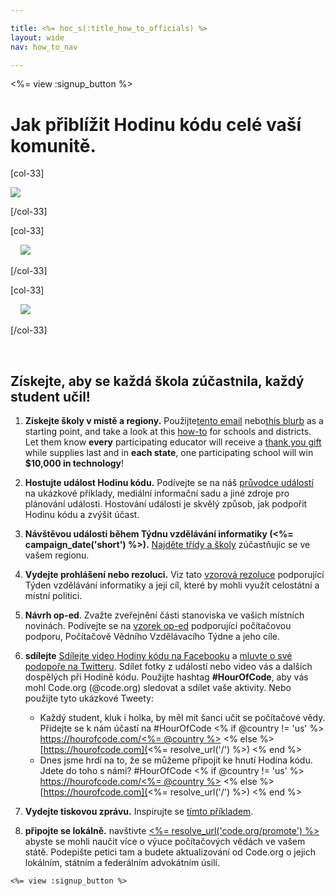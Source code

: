 ```yaml
---

title: <%= hoc_s(:title_how_to_officials) %>
layout: wide
nav: how_to_nav

---
```


<%= view :signup_button %>

# Jak přiblížit Hodinu kódu celé vaší komunitě.

[col-33]

![](/images/fit-275/highlight-obama.png)

[/col-33]

[col-33]

&nbsp;&nbsp;&nbsp;&nbsp;![](/images/fit-258/checkprize.jpg)

[/col-33]

[col-33]

&nbsp;&nbsp;&nbsp;&nbsp;![](/images/fit-248/dan.jpg)

[/col-33]

<p style="clear:both">
  &nbsp;
</p>

## Získejte, aby se každá škola zúčastnila, každý student učil!

  1. **Získejte školy v místě a regiony.** Použijte[tento email](<%= resolve_url('/promote/resources#sample-emails') %>) nebo[this blurb](<%= resolve_url('/promote/stats') %>) as a starting point, and take a look at this [how-to](<%= resolve_url('/how-to') %>) for schools and districts. Let them know **every** participating educator will receive a [thank you gift](<%= resolve_url('/prizes') %>) while supplies last and in **each state**, one participating school will win **$10,000 in technology**!

  2. **Hostujte událost Hodinu kódu.** Podívejte se na náš [průvodce událostí](<%= resolve_url('/how-to/event') %>) na ukázkové příklady, mediální informační sadu a jiné zdroje pro plánování události. Hostování události je skvělý způsob, jak podpořit Hodinu kódu a zvýšit účast.

  3. **Návštěvou události během Týdnu vzdělávání informatiky (<%= campaign_date('short') %>).** [Najděte třídy a školy](<%= resolve_url('/events') %>) zúčastňujíc se ve vašem regionu.

  4. **Vydejte prohlášení nebo rezoluci.** Viz tato [vzorová rezoluce](<%= resolve_url('resources/proclamation') %>) podporující Týden vzdělávání informatiky a její cíl, které by mohli využít celostátní a místní politici.

  5. **Návrh op-ed**. Zvažte zveřejnění části stanoviska ve vašich místních novinách. Podívejte se na [vzorek op-ed](<%= resolve_url('/promote/op-ed') %>) podporující počítačovou podporu, Počítačově Vědního Vzdělávacího Týdne a jeho cíle.

  6. **sdílejte** [ Sdílejte video Hodiny kódu na Facebooku](https://www.facebook.com/sharer/sharer.php?u=http%3A%2F%2Fhourofcode.com%2Fus) a [ mluvte o své podopoře na Twitteru](https://twitter.com/intent/tweet?url=http%3A%2F%2Fhourofcode.com&text=I%27m%20participating%20in%20this%20year%27s%20%23HourOfCode%2C%20are%20you%3F%20%40codeorg&original_referer=https%3A%2F%2Fwww.google.com%2Furl%3Fq%3Dhttps%253A%252F%252Ftwitter.com%252Fshare%253Fhashtags%253D%2526amp%253Brelated%253Dcodeorg%2526amp%253Btext%253DI%252527m%252Bparticipating%252Bin%252Bthis%252Byear%252527s%252B%252523HourOfCode%25252C%252Bare%252Byou%25253F%252B%252540codeorg%2526amp%253Burl%253Dhttp%25253A%25252F%25252Fhourofcode.com%26sa%3DD%26sntz%3D1%26usg%3DAFQjCNE1GLTUbKZfMlEh9Aj5w0iswz6PYQ&related=codeorg&hashtags=). Sdílet fotky z událostí nebo video vás a dalších dospělých při Hodině kódu. Použijte hashtag **#HourOfCode**, aby vás mohl Code.org (@code.org) sledovat a sdílet vaše aktivity. Nebo použijte tyto ukázkové Tweety:
    
      * Každý student, kluk i holka, by měl mít šanci učit se počítačové vědy. Přidejte se k nám účastí na #HourOfCode <% if @country != 'us' %> [https://hourofcode.com/<%= @country %>](<%= resolve_url('/') %>) <% else %> [https://hourofcode.com](<%= resolve_url('/') %>) <% end %>
      * Dnes jsme hrdí na to, že se můžeme připojit ke hnutí Hodina kódu. Jdete do toho s námi? #HourOfCode <% if @country != 'us' %> [https://hourofcode.com/<%= @country %>](<%= resolve_url('/') %>) <% else %> [https://hourofcode.com](<%= resolve_url('/') %>) <% end %>   
          
        

  7. **Vydejte tiskovou zprávu.** Inspirujte se [tímto příkladem](<%= resolve_url('/promote/official-press-release') %>).

  8. **připojte se lokálně.** navštivte [<%= resolve_url('code.org/promote') %>](<%= resolve_url('https://code.org/promote') %>) abyste se mohli naučit více o výuce počítačových vědách ve vašem státě. Podepište petici tam a budete aktualizování od Code.org o jejich lokálním, státním a federálním advokátním úsilí.</p></li> </ol> 
    
    <%= view :signup_button %>